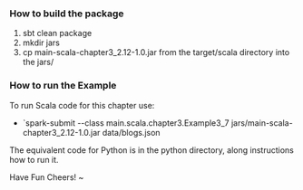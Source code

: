 ### How to build the package
 1. sbt clean package
 2. mkdir jars
 3. cp main-scala-chapter3_2.12-1.0.jar from the target/scala directory into the jars/

### How to run the Example
To run Scala code for this chapter use:

 * `spark-submit --class main.scala.chapter3.Example3_7 jars/main-scala-chapter3_2.12-1.0.jar data/blogs.json

The equivalent code for Python is in the python directory, along instructions how to run it.

Have Fun
Cheers!
~
